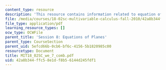 ```yaml
---
content_type: resource
description: 'This resource contains information related to equation of a plane. '
file: /media/courses/18-02sc-multivariable-calculus-fall-2010/42a8b344ffc58e1df8b56144d245fdf1_MIT18_02SC_we_7_comb.pdf
file_type: application/pdf
learning_resource_types: []
ocw_type: OCWFile
parent_title: 'Session 8: Equations of Planes'
parent_type: CourseSection
parent_uid: 5efcd66b-0cb6-bf6c-4156-5b1820985c00
resourcetype: Document
title: MIT18_02SC_we_7_comb.pdf
uid: 42a8b344-ffc5-8e1d-f8b5-6144d245fdf1
---
```

